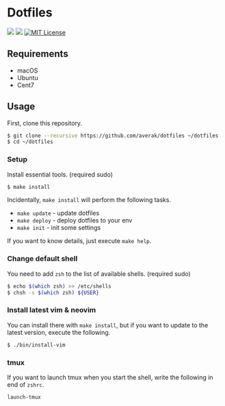 # Dotfiles

[![](https://github.com/averak/dotfiles/workflows/ubuntu/badge.svg)](https://github.com/averak/dotfiles/actions)
[![](https://github.com/averak/dotfiles/workflows/vint/badge.svg)](https://github.com/averak/dotfiles/actions)
[![MIT License](http://img.shields.io/badge/license-MIT-blue.svg?style=flat)](LICENSE.txt)

## Requirements

- macOS
- Ubuntu
- Cent7

## Usage

First, clone this repository.

```sh
$ git clone --recursive https://github.com/averak/dotfiles ~/dotfiles
$ cd ~/dotfiles
```

### Setup

Install essential tools. (required sudo)

```sh
$ make install
```

Incidentally, `make install` will perform the following tasks.

- `make update` - update dotfiles
- `make deploy` - deploy dotfiles to your env
- `make init` - init some settings

If you want to know details, just execute `make help`.

### Change default shell

You need to add `zsh` to the list of available shells. (required sudo)

```sh
$ echo $(which zsh) >> /etc/shells
$ chsh -s $(which zsh) ${USER}
```

### Install latest vim & neovim

You can install there with `make install`, but if you want to update to the latest version, execute the following.

```sh
$ ./bin/install-vim
```

### tmux

If you want to launch tmux when you start the shell, write the following in end of `zshrc`.

```sh
launch-tmux
```

